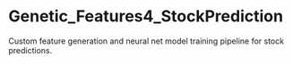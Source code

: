 # Genetic_Features4_StockPrediction
Custom feature generation and neural net model training pipeline for stock predictions.

